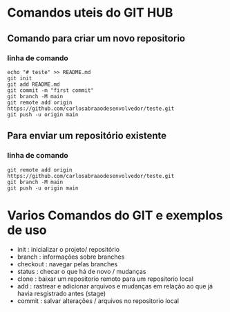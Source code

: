 # Comandos uteis do GIT HUB




## Comando para criar um novo repositorio
### linha de comando

```
echo "# teste" >> README.md
git init
git add README.md
git commit -m "first commit"
git branch -M main
git remote add origin https://github.com/carlosabraaodesenvolvedor/teste.git
git push -u origin main

```
## Para enviar um repositório existente 
### linha de comando
```
git remote add origin https://github.com/carlosabraaodesenvolvedor/teste.git
git branch -M main
git push -u origin main

```
# Varios Comandos do GIT e exemplos de uso

* init : inicializar o projeto/ repositório
* branch : informações sobre branches
* checkout : navegar pelas branches 
* status : checar o que há de novo / mudanças
* clone : baixar um repositorio remoto para um repositorio local
* add : rastrear e adicionar arquivos e mudanças em relação ao que já havia resgistrado antes (stage)
* commit : salvar alterações / arquivos no repositorio local
